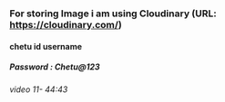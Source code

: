 ### For storing Image i am using Cloudinary (URL: https://cloudinary.com/)

#### chetu id username

##### Password : Chetu@123

###### video 11- 44:43
